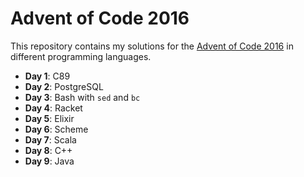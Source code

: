 # Advent of Code 2016
This repository contains my solutions for the [Advent of Code 2016](http://adventofcode.com/) in different programming languages.

* **Day 1**: C89
* **Day 2**: PostgreSQL
* **Day 3**: Bash with `sed` and `bc`
* **Day 4**: Racket
* **Day 5**: Elixir
* **Day 6**: Scheme
* **Day 7**: Scala
* **Day 8**: C++
* **Day 9**: Java
